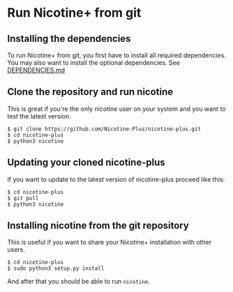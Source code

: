 # Run Nicotine+ from git

## Installing the dependencies
To run Nicotine+ from git, you first have to install all required dependencies. You may also want to install the optional dependencies.
See [DEPENDENCIES.md](doc/DEPENDENCIES.md)

## Clone the repository and run nicotine
This is great if you're the only nicotine user on your system and you want to test the latest version.
```
$ git clone https://github.com/Nicotine-Plus/nicotine-plus.git
$ cd nicotine-plus
$ python3 nicotine
```

## Updating your cloned nicotine-plus
If you want to update to the latest version of nicotine-plus proceed like this:
```
$ cd nicotine-plus
$ git pull
$ python3 nicotine
```

## Installing nicotine from the git repository
This is useful if you want to share your Nicotine+ installation with other users.
```
$ cd nicotine-plus
$ sudo python3 setup.py install
```

And after that you should be able to run `nicotine`.
